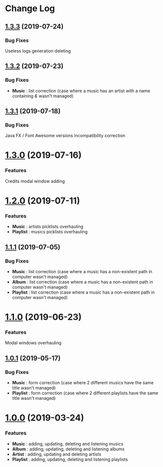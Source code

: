 # Change Log

## [1.3.3](https://github.com/badgones69/WebMusic/tree/1.3.3) (2019-07-24)

### Bug Fixes

Useless logs generation deleting

## [1.3.2](https://github.com/badgones69/WebMusic/tree/1.3.2) (2019-07-23)

### Bug Fixes

* **Music** : list correction (case where a music has an artist with a name containing _&_ wasn't managed)

## [1.3.1](https://github.com/badgones69/WebMusic/tree/1.3.1) (2019-07-18)

### Bug Fixes

Java FX / Font Awesome versions incompatibility correction

# [1.3.0](https://github.com/badgones69/WebMusic/tree/1.3.0) (2019-07-16)

### Features

Credits modal window adding

# [1.2.0](https://github.com/badgones69/WebMusic/tree/1.2.0) (2019-07-11)

### Features

* **Music** : artists picklists overhauling
* **Playlist** : musics picklists overhauling

## [1.1.1](https://github.com/badgones69/WebMusic/tree/1.1.1) (2019-07-05)

### Bug Fixes

* **Music** : list correction (case where a music has a non-existent path in computer wasn't managed)
* **Album** : list correction (case where a music has a non-existent path in computer wasn't managed)
* **Playlist** : list correction (case where a music has a non-existent path in computer wasn't managed)

# [1.1.0](https://github.com/badgones69/WebMusic/tree/1.1.0) (2019-06-23)

### Features

Modal windows overhauling

## [1.0.1](https://github.com/badgones69/WebMusic/tree/1.0.1) (2019-05-17)

### Bug Fixes

* **Music** : form correction (case where 2 different musics have the same title wasn't managed) 
* **Playlist** : form correction (case where 2 different playlists have the same title wasn't managed) 

# [1.0.0](https://github.com/badgones69/WebMusic/tree/1.0.0) (2019-03-24)

### Features

* **Music** : adding, updating, deleting and listening musics
* **Album** : adding, updating, deleting and listening albums
* **Artist** : adding, updating and deleting artists
* **Playlist** : adding, updating, deleting and listening playlists
